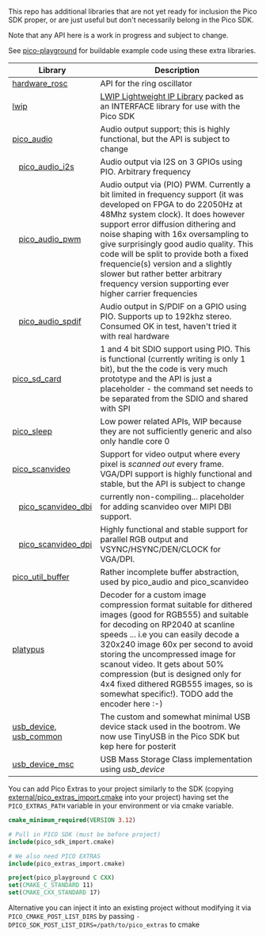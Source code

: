 This repo has additional libraries that are not yet ready for inclusion the Pico SDK proper,
or are just useful but don't necessarily belong in the Pico SDK.

Note that any API here is a work in progress and subject to change.

See [pico-playground](https://github.com/raspberrypi/pico-playground) for buildable example code using these extra libraries.


Library|Description 
---|---
[hardware_rosc](src/rp2_common/hardware_rosc)| API for the ring oscillator
[lwip](src/rp2_common/lwip)| [LWIP Lightweight IP Library](https://savannah.nongnu.org/projects/lwip/) packed as an INTERFACE library for use with the Pico SDK
[pico_audio](src/common/pico_audio)|Audio output support; this is highly functional, but the API is subject to change 
&nbsp;&nbsp;&nbsp;[pico_audio_i2s](src/rp2_common/pico_audio_i2s)|Audio output via I2S on 3 GPIOs using PIO. Arbitrary frequency
&nbsp;&nbsp;&nbsp;[pico_audio_pwm](src/rp2_common/pico_audio_pwm)|Audio output via (PIO) PWM. Currently a bit limited in frequency support (it was developed on FPGA to do 22050Hz at 48Mhz system clock). It does however support error diffusion dithering and noise shaping with 16x oversampling to give surprisingly good audio quality. This code will be split to provide both a fixed frequencie(s) version and a slightly slower but rather better arbitrary frequency version supporting ever higher carrier frequencies 
&nbsp;&nbsp;&nbsp;[pico_audio_spdif](src/rp2_common/pico_audio_spdif)|Audio output in S/PDIF on a GPIO using PIO. Supports up to 192khz stereo. Consumed OK in test, haven't tried it with real hardware
[pico_sd_card](src/rp2_common/pico_sd_card)|1 and 4 bit SDIO support using PIO. This is functional (currently writing is only 1 bit), but the the code is very much prototype and the API is just a placeholder - the command set needs to be separated from the SDIO and shared with SPI
[pico_sleep](src/rp2_common/pico_sleep)|Low power related APIs, WIP because they are not sufficiently generic and also only handle core 0
[pico_scanvideo](src/common/pico_scanvideo)|Support for video output where every pixel is _scanned out_ every frame. VGA/DPI support is highly functional and stable, but the API is subject to change
&nbsp;&nbsp;&nbsp;[pico_scanvideo_dbi](src/rp2_common/pico_scanvideo_dbi)| currently non-compiling... placeholder for adding scanvideo over MIPI DBI support.
&nbsp;&nbsp;&nbsp;[pico_scanvideo_dpi](src/rp2_common/pico_scanvideo_dbi)| Highly functional and stable support for parallel RGB output and VSYNC/HSYNC/DEN/CLOCK for VGA/DPI.
[pico_util_buffer](src/common/pico_util_buffer)|Rather incomplete buffer abstraction, used by pico_audio and pico_scanvideo
[platypus](src/common/platypus)| Decoder for a custom image compression format suitable for dithered images (good for RGB555) and suitable for decoding on RP2040 at scanline speeds ... i.e you can easily decode a 320x240 image 60x per second to avoid storing the uncompressed image for scanout video. It gets about 50% compression (but is designed only for 4x4 fixed dithered RGB555 images, so is somewhat specific!). TODO add the encoder here :-)
[usb_device](src/rp2_common/usb_device), [usb_common](src/rp2_common/usb_common)| The custom and somewhat minimal USB device stack used in the bootrom. We now use TinyUSB in the Pico SDK but kep here for posterit
[usb_device_msc](src/rp2_common/usb_device_msc)| USB Mass Storage Class implementation using _usb_device_

You can add Pico Extras to your project similarly to the SDK (copying [external/pico_extras_import.cmake](external/pico_extras_import.cmake) into your project)
having set the `PICO_EXTRAS_PATH` variable in your environment or via cmake variable.

```cmake
cmake_minimum_required(VERSION 3.12)

# Pull in PICO SDK (must be before project)
include(pico_sdk_import.cmake)

# We also need PICO EXTRAS
include(pico_extras_import.cmake)

project(pico_playground C CXX)
set(CMAKE_C_STANDARD 11)
set(CMAKE_CXX_STANDARD 17)
``` 

Alternative you can inject it into an existing project without modifying it via `PICO_CMAKE_POST_LIST_DIRS`
 by passing `-DPICO_SDK_POST_LIST_DIRS=/path/to/pico_extras` to cmake
